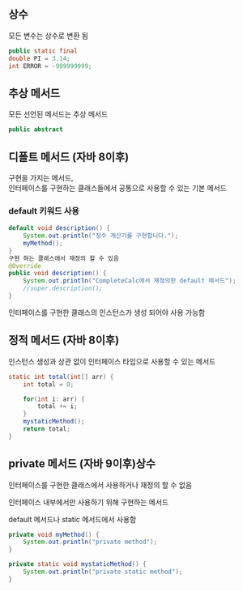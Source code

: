 ## **상수**

모든 변수는 상수로 변환 됨

```java
public static final
double PI = 3.14;
int ERROR = -999999999;
```

## **추상 메서드**

모든 선언된 메서드는 추상 메서드

```java
public abstract
```

## **디폴트 메서드 (자바 8이후)**

구현을 가지는 메서드,  
 인터페이스를 구현하는 클래스들에서 공통으로 사용할 수 있는 기본 메서드

### **default 키워드 사용**

```java
default void description() {
	System.out.println("정수 계산기를 구현합니다.");
	myMethod();
}
구현 하는 클래스에서 재정의 할 수 있음
@Override
public void description() {
	System.out.println("CompleteCalc에서 재정의한 default 메서드");
	//super.description();
}
```

인터페이스를 구현한 클래스의 인스턴스가 생성 되어야 사용 가능함

## **정적 메서드 (자바 8이후)**

인스턴스 생성과 상관 없이 인터페이스 타입으로 사용할 수 있는 메서드

```java
static int total(int[] arr) {
	int total = 0;

	for(int i: arr) {
		total += i;
	}
	mystaticMethod();
	return total;
}
```

## **private 메서드 (자바 9이후)상수**

인터페이스를 구현한 클래스에서 사용하거나 재정의 할 수 없음

인터페이스 내부에서만 사용하기 위해 구현하는 메서드

default 메서드나 static 메서드에서 사용함

```java
private void myMethod() {
	System.out.println("private method");
}

private static void mystaticMethod() {
	System.out.println("private static method");
}
```
